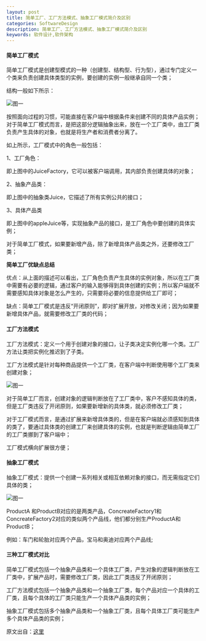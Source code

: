 ```yaml
---
layout: post
title: 简单工厂、工厂方法模式、抽象工厂模式简介及区别
categories: SoftwareDesign
description: 简单工厂、工厂方法模式、抽象工厂模式简介及区别
keywords: 软件设计,软件架构
---
```


#### 简单工厂模式

简单工厂模式是创建型模式的一种（创建型、结构型、行为型），通过专门定义一个类来负责创建具体类型的实例，要创建的实例一般继承自同一个类；

结构一般如下所示：

![图一](http://o9w2lbvnn.bkt.clouddn.com/images/SD/gongchangmoshi/gongchangmoshi1.png)

按照面向过程的习惯，可能直接在客户端中根据条件来创建不同的具体产品实例；对于简单工厂模式而言，是把这部分逻辑抽象出来，放在一个工厂类中，由工厂类负责产生具体的对象，也就是将生产者和消费者分离了。

如上所示，工厂模式中的角色一般包括：

1、工厂角色：

即上图中的JuiceFactory，它可以被客户端调用，其内部负责创建具体的对象；

2、抽象产品类：

即上图中的抽象类Juice，它描述了所有实例公共的接口；

3、具体产品类

即上图中的appleJuice等，实现抽象产品的接口，是工厂角色中要创建的具体实例；

对于简单工厂模式，如果要新增产品，除了新增具体产品类之外，还要修改工厂类；

**简单工厂优缺点总结**

优点：从上面的描述可以看出，工厂角色负责产生具体的实例对象，所以在工厂类中需要有必要的逻辑，通过客户的输入能够得到具体创建的实例；所以客户端就不需要感知具体对象是怎么产生的，只需要将必要的信息提供给工厂即可；

缺点：简单工厂模式是违反“开闭原则”，即对扩展开放，对修改关闭；因为如果要新增具体产品，就需要修改工厂类的代码；

#### 工厂方法模式

工厂方法模式：定义一个用于创建对象的接口，让子类决定实例化哪一个类。工厂方法让类把实例化推迟到了子类。

工厂方法模式是针对每种商品提供一个工厂类，在客户端中判断使用哪个工厂类来创建对象；

![图一](http://o9w2lbvnn.bkt.clouddn.com/images/SD/gongchangmoshi/gongchangmoshi2.png)

对于简单工厂而言，创建对象的逻辑判断放在了工厂类中，客户不感知具体的类，但是工厂类违反了开闭原则，如果要新增新的具体类，就必须修改工厂类；

对于工厂模式而言，是通过扩展来新增具体类的，但是在客户端就必须感知到具体的类了，要通过具体类的创建工厂来创建具体的实例，也就是判断逻辑由简单工厂的工厂类挪到了客户端中；

工厂模式横向扩展很方便；

#### 抽象工厂模式

抽象工厂模式：提供一个创建一系列相关或相互依赖对象的接口，而无需指定它们具体的类；

![图一](http://o9w2lbvnn.bkt.clouddn.com/images/SD/gongchangmoshi/gongchangmoshi3.png)

ProductA 和ProductB对应的是两类产品，ConcreateFactory1和ConcreateFactory2对应的类似两个产品线，他们都分别生产ProductA和ProductB；

例如：车门和轮胎对应两个产品，宝马和奥迪对应两个产品线;

#### 三种工厂模式对比
     
简单工厂模式包括一个抽象产品类和一个具体工厂类，产生对象的逻辑判断放在工厂类中，扩展产品时，需要修改工厂类，因此工厂类违反了开闭原则；

工厂方法模式包括一个抽象产品类和一个抽象工厂类，每个产品对应一个具体的工厂类，且每个具体的工厂类只能生产一个具体产品类的实例；

抽象工厂模式包括多个抽象产品类和一个抽象工厂类，且每个具体工厂类可能生产多个具体产品类的实例；

原文出自：[这里](http://blog.csdn.net/bill_yang88/article/details/41787923)